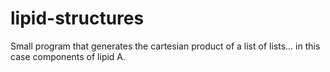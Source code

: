 # lipid-structures
Small program that generates the cartesian product of a list of lists... in this case components of lipid A.
